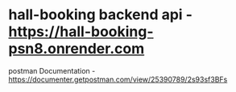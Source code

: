 # hall-booking backend api -https://hall-booking-psn8.onrender.com
postman Documentation -https://documenter.getpostman.com/view/25390789/2s93sf3BFs
